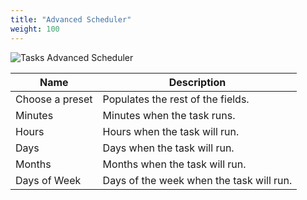```yaml
---
title: "Advanced Scheduler"
weight: 100
---
```


![Tasks Advanced Scheduler](/images/CORE/12.0/TasksAdvancedScheduler.png "Tasks Advanced Scheduler")

| Name | Description |
|------|------|
| Choose a preset | Populates the rest of the fields. |
| Minutes | Minutes when the task runs. |
| Hours | Hours when the task will run. |
| Days | Days when the task will run. |
| Months | Months when the task will run. |
| Days of Week | Days of the week when the task will run. |